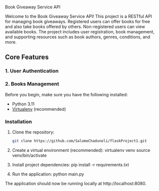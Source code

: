 Book Giveaway Service API

Welcome to the Book Giveaway Service API! This project is a RESTful API for managing book giveaways. Registered users can offer books for free and also take books offered by others. Non-registered users can view available books. The project includes user registration, book management, and supporting resources such as book authors, genres, conditions, and more.

## Core Features

### 1. User Authentication

### 2. Books Management

Before you begin, make sure you have the following installed:

- Python 3.11
- [Virtualenv](https://pypi.org/project/virtualenv/) (recommended)

### Installation

1. Clone the repository:

   ```bash
   git clone https://github.com/SalomeChaduneli/flaskProject1.git


2. Create a virtual environment (recommended):
virtualenv venv
source venv/bin/activate



3. Install project dependencies:
pip install -r requirements.txt


4. Run the application:
python main.py

The application should now be running locally at http://localhost:8080.



